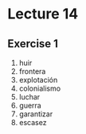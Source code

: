 # Lecture 14

## Exercise 1

1. huir
2. frontera
3. explotación
4. colonialismo
5. luchar
6. guerra
7. garantizar
8. escasez

